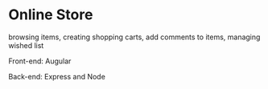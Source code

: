 # Online Store

browsing items, creating shopping carts, add comments to items, managing wished list

Front-end: Augular

Back-end: Express and Node



